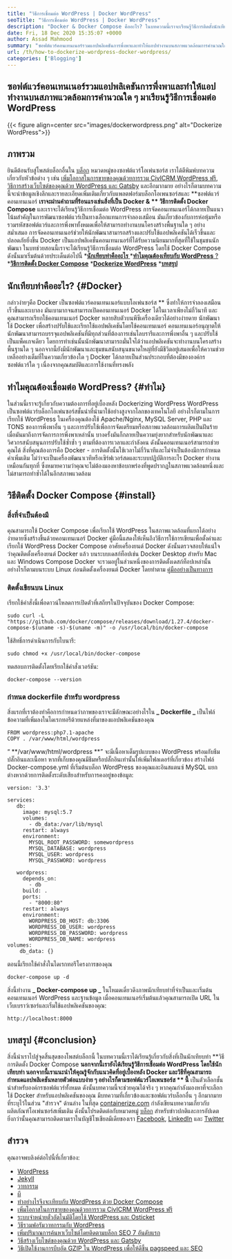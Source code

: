 ```yaml
---
title: "วิธีการเชื่อมต่อ WordPress | Docker WordPress" 
seoTitle: "วิธีการเชื่อมต่อ WordPress | Docker WordPress" 
description: "Docker & Docker Compose คืออะไร? ในบทความนี้เราจะเรียนรู้วิธีการติดตั้งนักเทียบท่า Docker Compose และวิธีการเชื่อมต่อ WordPress ลงในคอนเทนเนอร์ Docker" 
date: Fri, 18 Dec 2020 15:35:07 +0000
author: Assad Mahmood
summary: "ซอฟต์แวร์คอนเทนเนอร์รวมแอปพลิเคชันการพึ่งพาและทำให้แอปทำงานบนสภาพแวดล้อมการคำนวณใด ๆ มาเรียนรู้วิธีการเชื่อมต่อ WordPress" 
url: /th/how-to-dockerize-wordpress-docker-wordpress/
categories: ['Blogging']
---
```


## ซอฟต์แวร์คอนเทนเนอร์รวมแอปพลิเคชันการพึ่งพาและทำให้แอปทำงานบนสภาพแวดล้อมการคำนวณใด ๆ มาเรียนรู้วิธีการเชื่อมต่อ WordPress

{{< figure align=center src="images/dockerwordpress.png" alt="Dockerize WordPress">}}


## ภาพรวม
ยินดีต้อนรับสู่โพสต์บล็อกอื่นใน [บล็อก][1] หมวดหมู่ของซอฟต์แวร์โอเพ่นซอร์ส เราได้ตีพิมพ์บทความเกี่ยวกับหัวข้อต่าง ๆ เช่น [เพิ่มโอกาสในการขายของคุณด้วยการรวม CivICRM WordPress ฟรี][2], [วิธีการสร้างเว็บไซต์ของคุณด้วย WordPress และ Gatsby][3] และอีกมากมาย อย่างไรก็ตามบทความนี้จะนำข้อมูลเชิงลึกและรายละเอียดเพิ่มเติมเกี่ยวกับแพลตฟอร์มบล็อกโอเพนซอร์สและ **ซอฟต์แวร์คอนเทนเนอร์  **เราจะผ่านคำถามที่ร้อนแรงเช่นสิ่งที่เป็น Docker & **  วิธีการติดตั้ง Docker Compose**  และเราจะได้เรียนรู้วิธีการเชื่อมต่อ WordPress
การจัดคอนเทนเนอร์ได้กลายเป็นแนวโน้มสำคัญในการพัฒนาซอฟต์แวร์เป็นทางเลือกแทนการจำลองเสมือน มันเกี่ยวข้องกับการห่อหุ้มหรือรวมรหัสซอฟต์แวร์และการพึ่งพาทั้งหมดเพื่อให้สามารถทำงานบนโครงสร้างพื้นฐานใด ๆ อย่างสม่ำเสมอ การจัดคอนเทนเนอร์ช่วยให้นักพัฒนาสามารถสร้างและปรับใช้แอปพลิเคชันได้เร็วขึ้นและปลอดภัยยิ่งขึ้น Docker เป็นแอปพลิเคชั่นคอนเทนเนอร์ที่ได้รับความนิยมมากที่สุดที่ใช้ในชุมชนนักพัฒนา ในบทช่วยสอนนี้เราจะได้เรียนรู้วิธีการเชื่อมต่อ WordPress โดยใช้ Docker Compose ดังนั้นมาเริ่มต้นด้วยประเด็นต่อไปนี้
  *[**นักเทียบท่าคืออะไร** ][4]
  *[**ทำไมคุณต้องเทียบกับ WordPress** ?][5]
  ***[วิธีการติดตั้ง Docker Compose][6]** 
  ***[Dockerize WordPress][7]** 
  ***[บทสรุป][8]** 

## นักเทียบท่าคืออะไร?   {#Docker}
กล่าวง่ายๆคือ Docker เป็นซอฟต์แวร์คอนเทนเนอร์แบบโอเพ่นซอร์ส ** ซึ่งทำให้การจำลองเสมือนเร็วขึ้นและเบาลง มันเบามากจนสามารถเปิดคอนเทนเนอร์ Docker ได้ในเวลาเพียงไม่กี่วินาที และคุณสามารถเรียกใช้คอนเทนเนอร์ Docker หลายสิบตัวบนพีซีเครื่องเดียวได้อย่างง่ายดาย นักพัฒนาใช้ Docker เพื่อสร้างปรับใช้และเรียกใช้แอปพลิเคชันโดยใช้คอนเทนเนอร์ คอนเทนเนอร์อนุญาตให้นักพัฒนาสามารถบรรจุแอปพลิเคชันที่มีทุกส่วนที่ต้องการเช่นไลบรารีและการพึ่งพาอื่น ๆ และปรับใช้เป็นแพ็คเกจเดียว โดยการทำเช่นนั้นนักพัฒนาสามารถมั่นใจได้ว่าแอปพลิเคชันจะทำงานบนโครงสร้างพื้นฐานใด ๆ นอกจากนี้ยังมีนักพัฒนาและชุมชนสนับสนุนขนาดใหญ่ที่ยังมีชีวิตอยู่เสมอเพื่อให้ความช่วยเหลืออย่างเต็มที่ในความเกี่ยวข้องใด ๆ Docker ได้กลายเป็นส่วนประกอบที่ต้องมีขององค์กรซอฟต์แวร์ใด ๆ เนื่องจากคุณสมบัติและการใช้งานที่ทรงพลัง

## ทำไมคุณต้องเชื่อมต่อ WordPress?   {#ทำไม}
ในส่วนนี้เราจะรู้เกี่ยวกับความต้องการที่อยู่เบื้องหลัง Dockerizing WordPress WordPress เป็นซอฟต์แวร์บล็อกโอเพ่นซอร์สชั้นนำที่นำมาใช้อย่างสูงจากโลกของเทคโนโลยี อย่างไรก็ตามในการเรียกใช้ WordPress ในเครื่องคุณต้องใช้ Apache/Nginx, MySQL Server, PHP และ TONS ของการพึ่งพาอื่น ๆ และการปรับใช้เพื่อการจัดเตรียมหรือสภาพแวดล้อมการผลิตเป็นฝันร้ายเมื่อมันมาถึงการจัดการการพึ่งพาเหล่านั้น บางครั้งมันก็กลายเป็นความยุ่งยากสำหรับนักพัฒนาและวิศวกรสนับสนุนการปรับใช้ซ้ำซ้ำ ๆ ตามที่ต้องการเวลาและกำลังคน
ดังนั้นคอนเทนเนอร์สามารถช่วยคุณได้ สิ่งที่คุณต้องการคือ Docker - การติดตั้งนั้นใช้เวลาไม่กี่วินาทีและไม่จำเป็นต้องมีการกำหนดค่าเพิ่มเติม
ไม่ว่าจะเป็นเครื่องพัฒนาเวทีหรือเซิร์ฟเวอร์สดและระบบปฏิบัติการอะไร Docker ทำงานเหมือนกันทุกที่ ซึ่งหมายความว่าคุณจะไม่ต้องมองหาข้อบกพร่องที่พูดปรากฏในสภาพแวดล้อมหนึ่งและไม่สามารถทำซ้ำได้ในอีกสภาพแวดล้อม

## วิธีติดตั้ง Docker Compose   {#install}

### สิ่งที่จำเป็นต้องมี
คุณสามารถใช้ Docker Compose เพื่อเรียกใช้ WordPress ในสภาพแวดล้อมที่แยกได้อย่างง่ายดายซึ่งสร้างขึ้นด้วยคอนเทนเนอร์ Docker คู่มือนี้แสดงให้เห็นถึงวิธีการใช้การเขียนเพื่อตั้งค่าและเรียกใช้ WordPress
Docker Compose อาศัยเครื่องยนต์ Docker ดังนั้นตรวจสอบให้แน่ใจว่าคุณติดตั้งเครื่องยนต์ Docker แล้ว บนระบบเดสก์ท็อปเช่น Docker Desktop สำหรับ Mac และ Windows Compose Docker จะรวมอยู่ในส่วนหนึ่งของการติดตั้งเดสก์ท็อปเหล่านั้น อย่างไรก็ตามบนระบบ Linux ก่อนติดตั้งเครื่องยนต์ Docker โดยทำตาม [คู่มืออย่างเป็นทางการ][9]

### ติดตั้งเขียนบน Linux
เรียกใช้คำสั่งนี้เพื่อดาวน์โหลดการเปิดตัวที่เสถียรในปัจจุบันของ Docker Compose:
```
sudo curl -L "https://github.com/docker/compose/releases/download/1.27.4/docker-compose-$(uname -s)-$(uname -m)" -o /usr/local/bin/docker-compose
```
ใช้สิทธิ์การดำเนินการกับไบนารี:
```
sudo chmod +x /usr/local/bin/docker-compose
```
ทดสอบการติดตั้งโดยเรียกใช้คำสั่งเวอร์ชัน:
```
docker-compose --version
```

### กำหนด dockerfile สำหรับ wordpress
สิ่งแรกที่เราต้องทำคือการกำหนดว่าภาพของเราจะมีลักษณะอย่างไรใน **_ Dockerfile _**  เป็นไฟล์ข้อความที่เพิ่มลงในไดเรกทอรีด้วยแหล่งที่มาของแอปพลิเคชันของคุณ
```
FROM wordpress:php7.1-apache
COPY . /var/www/html/wordpress
```
“ **/var/www/html/wordpress **” จะมีเนื้อหาเต็มรูปแบบของ WordPress พร้อมกับธีมปลั๊กอินและเนื้อหา หากที่เก็บของคุณมีธีมหรือปลั๊กอินเท่านั้นให้เพิ่มโฟลเดอร์ที่เกี่ยวข้อง
สร้างไฟล์ Docker-compose.yml ที่เริ่มต้นบล็อก WordPress ของคุณและอินสแตนซ์ MySQL แยกต่างหากด้วยการติดตั้งระดับเสียงสำหรับการคงอยู่ของข้อมูล:
```
version: '3.3'

services:
   db:
     image: mysql:5.7
     volumes:
       - db_data:/var/lib/mysql
     restart: always
     environment:
       MYSQL_ROOT_PASSWORD: somewordpress
       MYSQL_DATABASE: wordpress
       MYSQL_USER: wordpress
       MYSQL_PASSWORD: wordpress

   wordpress:
     depends_on:
       - db
     build: .
     ports:
       - "8000:80"
     restart: always
     environment:
       WORDPRESS_DB_HOST: db:3306
       WORDPRESS_DB_USER: wordpress
       WORDPRESS_DB_PASSWORD: wordpress
       WORDPRESS_DB_NAME: wordpress
volumes:
    db_data: {}
```
ตอนนี้เรียกใช้คำสั่งในไดเรกทอรีโครงการของคุณ
```
docker-compose up -d
```
สิ่งนี้ทำงาน **_ Docker-compose up _**  ในโหมดเดี่ยวดึงภาพนักเทียบท่าที่จำเป็นและเริ่มต้นคอนเทนเนอร์ WordPress และฐานข้อมูล
เมื่อคอนเทนเนอร์เริ่มต้นแล้วคุณสามารถเปิด URL ในเว็บเบราว์เซอร์และเริ่มใช้แอปพลิเคชันของคุณ:
```
http://localhost:8000
```

## บทสรุป   {#conclusion}
สิ่งนี้นำเราไปสู่จุดสิ้นสุดของโพสต์บล็อกนี้ ในบทความนี้เราได้เรียนรู้เกี่ยวกับสิ่งที่เป็นนักเทียบท่า **วิธีการติดตั้ง Docker Compose  **นอกจากนี้เรายังได้เรียนรู้วิธีการเชื่อมต่อ WordPress โดยใช้นักเทียบท่า นอกจากนี้เราแนะนำให้คุณรู้จักกับแนวคิดที่อยู่เบื้องหลัง Docker และวิธีที่คุณสามารถกำหนดแอปพลิเคชันหลายตัวต่อแบบง่าย ๆ อย่างไรก็ตามซอฟต์แวร์โอเพนซอร์ส **  นี้**  เป็นตัวเลือกชั้นนำสำหรับองค์กรซอฟต์แวร์ทั้งหมด ดังนั้นบทความนี้จะช่วยคุณได้จริง ๆ หากคุณกำลังมองหาที่จะเลือกใช้ Docker สำหรับแอปพลิเคชันของคุณ มีบทความที่เกี่ยวข้องและซอฟต์แวร์บล็อกอื่น ๆ อีกมากมายที่ระบุไว้ในส่วน "สำรวจ" ด้านล่าง
ในที่สุด [containerize.com][10] กำลังเขียนบทความเกี่ยวกับผลิตภัณฑ์โอเพ่นซอร์สเพิ่มเติม ดังนั้นโปรดติดต่อกับหมวดหมู่ [บล็อก][1] สำหรับข่าวปกติและการอัปเดต ยิ่งกว่านั้นคุณสามารถติดตามเราในบัญชีโซเชียลมีเดียของเรา [Facebook][11], [LinkedIn][12] และ [Twitter][13]

## สำรวจ
คุณอาจพบลิงค์ต่อไปนี้ที่เกี่ยวข้อง:
  * [WordPress][14]
  * [Jekyll][15]
  * [วาทกรรม][16]
  * [ผี][17]
  * [ทำอย่างไรจึงจะเทียบกับ WordPress ด้วย Docker Compose][18]
  * [เพิ่มโอกาสในการขายของคุณด้วยการรวม CivICRM WordPress ฟรี][2]
  * [ระบบจำหน่ายตั๋วอัตโนมัติโดยใช้ WordPress และ Osticket][19]
  * [วิธีรวมฟอรัมวาทกรรมกับ WordPress][20]
  * [เพิ่มปริมาณการค้นหาเว็บไซต์โดยติดตามบล็อก SEO 7 อันดับแรก][21]
  * [วิธีสร้างเว็บไซต์ของคุณด้วย WordPress และ Gatsby][3]
  * [วิธีเปิดใช้งานการบีบอัด GZIP ใน WordPress เพื่อให้ดีขึ้น pagspeed และ SEO][22]

  
[1]: https://products.containerize.com/blogging/
[2]: https://blog.containerize.com/blogging/civicrm-wordpress-integration-wordpress-tutorial/
[3]: https://blog.containerize.com/blogging/how-does-gatsby-integrate-with-wordpress-gatsby-wordpress/
[4]: #docker
[5]: #why
[6]: #install
[7]: #dockerize
[8]: #conclusion
[9]: https://docs.docker.com/engine/install/#server
[10]: https://www.containerize.com/
[11]: https://web.facebook.com/containerize
[12]: https://www.linkedin.com/company/containerize/
[13]: https://twitter.com/containerize_co
[14]: https://products.containerize.com/blogging/wordpress/
[15]: https://products.containerize.com/blogging/jekyll/
[16]: https://products.containerize.com/discussion-forum/discourse/
[17]: https://products.containerize.com/blogging/ghost/
[18]: https://blog.containerize.com/blogging/th/how-to-dockerize-wordpress-docker-wordpress/
[19]: https://blog.containerize.com/blogging/automate-ticketing-system-using-wordpress-and-osticket/
[20]: https://blog.containerize.com/blogging/how-to-integrate-discourse-forum-with-wordpress/
[21]: https://blog.containerize.com/blogging/increase-website-search-traffic-by-following-top-7-seo-blogs/
[22]: https://blog.containerize.com/2020/12/12/how-to-enable-gzip-compression-in-wordpress-for-better-speed/
